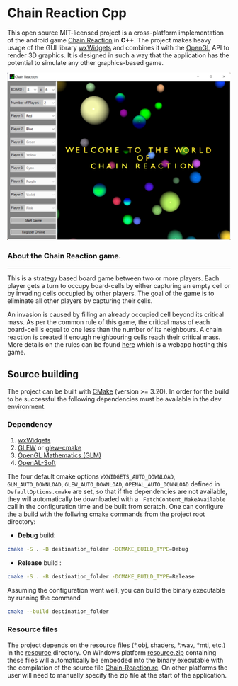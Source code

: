 Chain Reaction Cpp
==================

This open source MIT-licensed project is a cross-platform implementation of the android game [Chain Reaction](https://brilliant.org/wiki/chain-reaction-game/) in **C++**. The project makes heavy usage of the GUI library [wxWidgets](https://www.wxwidgets.org/) and combines it with the [OpenGL](https://www.opengl.org/) API to render 3D graphics. It is designed in such a way that the application has the potential to simulate any other graphics-based game.

![Application image](/chain-reaction.png)
### About the Chain Reaction game.
_________________________________
This is a strategy based board game between two or more players. Each player gets a turn to occupy board-cells by either capturing an empty cell or by invading cells occupied by other players. The goal of the game is to eliminate all other players by capturing their cells. 

An invasion is caused by filling an already occupied cell beyond its critical mass. As per the common rule of this game, the critical mass of each board-cell is equal to one less than the number of its neighbours. A chain reaction is created if enough neighbouring cells reach their critical mass. More details on the rules can be found [here](https://chainserver.pythonanywhere.com) which is a webapp hosting this game.

Source building
---------------
The project can be built with [CMake](https://cmake.org/) (version >= 3.20). In order for the build to be successful the following dependencies must be available in the dev environment.
### Dependency
1. [wxWidgets](https://www.wxwidgets.org/)
2. [GLEW](https://glew.sourceforge.net/) or [glew-cmake](https://github.com/Perlmint/glew-cmake)
3. [OpenGL Mathematics (GLM)](https://glm.g-truc.net/0.9.9/)
4. [OpenAL-Soft](https://github.com/kcat/openal-soft)

The four default cmake options ```WXWIDGETS_AUTO_DOWNLOAD```, ```GLM_AUTO_DOWNLOAD```, ```GLEW_AUTO_DOWNLOAD```, ```OPENAL_AUTO_DOWNLOAD``` defined in ```DefaultOptions.cmake``` are set, so that if the dependencies are not available, they will automatically be downloaded with a ``` FetchContent_MakeAvailable``` call in the configuration time and be built from scratch. One can configure the a build with the follwing cmake commands from the project root directory:

- **Debug** build: 

```bash
cmake -S . -B destination_folder -DCMAKE_BUILD_TYPE=Debug
```

- **Release** build : 

```bash
cmake -S . -B destination_folder -DCMAKE_BUILD_TYPE=Release
```

Assuming the configuration went well, you can build the binary executable by running the command 

```bash
cmake --build destination_folder
```

### Resource files
The project depends on the resource files (*.obj, shaders, *.wav, *mtl, etc.) in the [resource](/Chain-Reaction-cpp/src/Resources/resource) directory. On Windows platform [resource.zip](/Chain-Reaction-cpp/src/Resources/resource.zip) containing these files will automatically be embedded into the binary executable with the compilation of the source file [Chain-Reaction.rc](/Chain-Reaction-cpp/src/Chain-Reaction.rc). On other platforms the user will need to manually specify the zip file at the start of the application.
